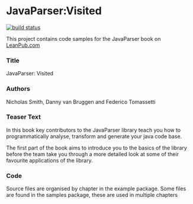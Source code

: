 # JavaParser:Visited

[![build status](https://github.com/javaparser/javaparser-visited/actions/workflows/maven-package.yml/badge.svg?branch=master)](https://github.com/javaparser/javaparser-visited/actions)


This project contains code samples for the JavaParser book on [LeanPub.com](https://leanpub.com/javaparservisited/overview)

### Title	
JavaParser: Visited

### Authors	
Nicholas Smith, Danny van Bruggen and Federico Tomassetti

### Teaser Text	
In this book key contributors to the JavaParser library teach you how to programmatically analyse, transform and generate your java code base.

The first part of the book aims to introduce you to the basics of the library before the team take you through a more detailed look at some of their favourite applications of the library.

### Code

Source files are organised by chapter in the example package. Some files are found in the samples package, these are used in multiple chapters